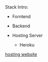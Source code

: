 Stack Intro:

+ Forntend

+ Backend

+ Hosting Server
  + Heroku

[hosting website](https://blooming-sands-22963.herokuapp.com/)
